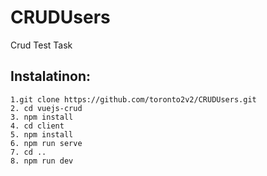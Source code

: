 # CRUDUsers
Crud Test Task
## Instalatinon:

    1.git clone https://github.com/toronto2v2/CRUDUsers.git
    2. cd vuejs-crud
    3. npm install
    4. cd client
    5. npm install
    6. npm run serve
    7. cd ..
    8. npm run dev
